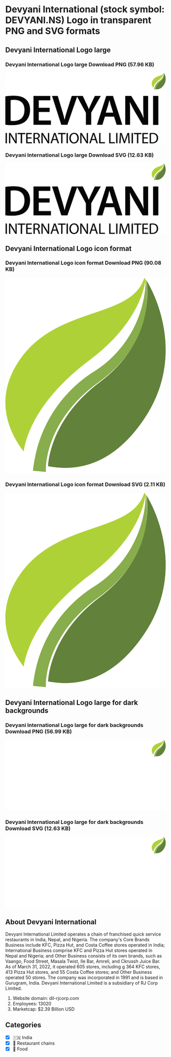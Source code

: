 # Devyani International (stock symbol: DEVYANI.NS) Logo in transparent PNG and SVG formats

## Devyani International Logo large

### Devyani International Logo large Download PNG (57.96 KB)

![Devyani International Logo large Download PNG (57.96 KB)](/img/orig/DEVYANI.NS_BIG-7ec5e0f2.png)

### Devyani International Logo large Download SVG (12.63 KB)

![Devyani International Logo large Download SVG (12.63 KB)](/img/orig/DEVYANI.NS_BIG-b72c419a.svg)

## Devyani International Logo icon format

### Devyani International Logo icon format Download PNG (90.08 KB)

![Devyani International Logo icon format Download PNG (90.08 KB)](/img/orig/DEVYANI.NS-146ab9c7.png)

### Devyani International Logo icon format Download SVG (2.11 KB)

![Devyani International Logo icon format Download SVG (2.11 KB)](/img/orig/DEVYANI.NS-749711c0.svg)

## Devyani International Logo large for dark backgrounds

### Devyani International Logo large for dark backgrounds Download PNG (56.99 KB)

![Devyani International Logo large for dark backgrounds Download PNG (56.99 KB)](/img/orig/DEVYANI.NS_BIG.D-50054366.png)

### Devyani International Logo large for dark backgrounds Download SVG (12.63 KB)

![Devyani International Logo large for dark backgrounds Download SVG (12.63 KB)](/img/orig/DEVYANI.NS_BIG.D-1c4f968f.svg)

## About Devyani International

Devyani International Limited operates a chain of franchised quick service restaurants in India, Nepal, and Nigeria. The company's Core Brands Business include KFC, Pizza Hut, and Costa Coffee stores operated in India; International Business comprise KFC and Pizza Hut stores operated in Nepal and Nigeria; and Other Business consists of its own brands, such as Vaango, Food Street, Masala Twist, Ile Bar, Amreli, and Ckrussh Juice Bar. As of March 31, 2022, it operated 605 stores, including g 364 KFC stores, 413 Pizza Hut stores, and 55 Costa Coffee stores; and Other Business operated 50 stores. The company was incorporated in 1991 and is based in Gurugram, India. Devyani International Limited is a subsidiary of RJ Corp Limited.

1. Website domain: dil-rjcorp.com
2. Employees: 13020
3. Marketcap: $2.39 Billion USD


## Categories
- [x] 🇮🇳 India
- [x] 🍔 Restaurant chains
- [x] 🍴 Food
